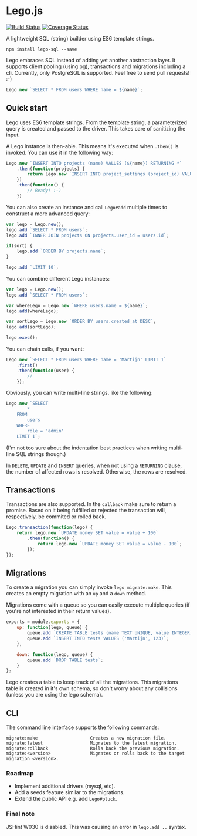 # Lego.js
[![Build Status](https://travis-ci.org/martijndeh/lego.svg?branch=master)](https://travis-ci.org/martijndeh/lego)
[![Coverage Status](https://coveralls.io/repos/martijndeh/lego/badge.svg?branch=master&service=github)](https://coveralls.io/github/martijndeh/lego?branch=master)

A lightweight SQL (string) builder using ES6 template strings.

```
npm install lego-sql --save
```

Lego embraces SQL instead of adding yet another abstraction layer. It supports client pooling (using pg), transactions and migrations including a cli. Currently,
only PostgreSQL is supported. Feel free to send pull requests! :-)

```js
Lego.new `SELECT * FROM users WHERE name = ${name}`;
```

## Quick start

Lego uses ES6 template strings. From the template string, a parameterized
query is created and passed to the driver. This takes care of sanitizing
the input.

A Lego instance is then-able. This means it's executed when `.then()` is
invoked. You can use it in the following way:
```js
Lego.new `INSERT INTO projects (name) VALUES (${name}) RETURNING *`
	.then(function(projects) {
		return Lego.new `INSERT INTO project_settings (project_id) VALUES (${projects[0].id})`;
	})
	.then(function() {
		// Ready! :-)
	})
```

You can also create an instance and call `Lego#add` multiple times to
construct a more advanced query:
```js
var lego = Lego.new();
lego.add `SELECT * FROM users`;
lego.add `INNER JOIN projects ON projects.user_id = users.id`;

if(sort) {
	lego.add `ORDER BY projects.name`;
}

lego.add `LIMIT 10`;
```

You can combine different Lego instances:
```js
var lego = Lego.new();
lego.add `SELECT * FROM users`;

var whereLego = Lego.new `WHERE users.name = ${name}`;
lego.add(whereLego);

var sortLego = Lego.new `ORDER BY users.created_at DESC`;
lego.add(sortLego);

lego.exec();
```

You can chain calls, if you want:
```js
Lego.new `SELECT * FROM users WHERE name = 'Martijn' LIMIT 1`
	.first()
	.then(function(user) {
		//
	});
```

Obviously, you can write multi-line strings, like the following:
```js
Lego.new `SELECT
		*
	FROM
		users
	WHERE
		role = 'admin'
	LIMIT 1`;
```
(I'm not too sure about the indentation best practices when writing multi-line SQL strings though.)

In `DELETE`, `UPDATE` and `INSERT` queries, when not using a `RETURNING` clause, the number of affected rows is resolved. Otherwise, the rows are resolved.

## Transactions

Transactions are also supported. In the `callback` make sure to return a promise. Based on it being fulfilled or rejected the transaction will, respectively, be commited or rolled back.

```js
Lego.transaction(function(lego) {
	return lego.new `UPDATE money SET value = value + 100`
		.then(function() {
			return lego.new `UPDATE money SET value = value - 100`;
		});
});
```

## Migrations

To create a migration you can simply invoke `lego migrate:make`. This creates an empty migration with an `up` and a `down` method.

Migrations come with a queue so you can easily execute multiple queries (if you're not interested in their return values).

```js
exports = module.exports = {
	up: function(lego, queue) {
		queue.add `CREATE TABLE tests (name TEXT UNIQUE, value INTEGER)`;
		queue.add `INSERT INTO tests VALUES ('Martijn', 123)`;
	},

	down: function(lego, queue) {
		queue.add `DROP TABLE tests`;
	}
};
```

Lego creates a table to keep track of all the migrations. This migrations table is created in it's own schema, so don't worry about any collisions (unless you are using the lego schema).

## CLI

The command line interface supports the following commands:

```
migrate:make                    Creates a new migration file.
migrate:latest                  Migrates to the latest migration.
migrate:rollback                Rolls back the previous migration.
migrate:<version>               Migrates or rolls back to the target migration <version>.
```

### Roadmap

- Implement additional drivers (mysql, etc).
- Add a seeds feature similar to the migrations.
- Extend the public API e.g. add `Lego#pluck`.

### Final note

JSHint W030 is disabled. This was causing an error in `lego.add ..` syntax.
